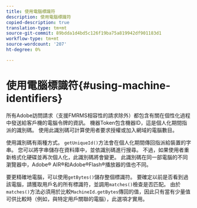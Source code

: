 ```yaml
---
title: 使用電腦標識符
description: 使用電腦標識符
copied-description: true
translation-type: tm+mt
source-git-commit: 89bdda1d4bd5c126f19ba75a819942df901183d1
workflow-type: tm+mt
source-wordcount: '207'
ht-degree: 0%

---
```



# 使用電腦標識符{#using-machine-identifiers}

所有Adobe訪問請求（支援FMRMS相容性的請求除外）都包含有關在個性化過程中發送給客戶機的電腦令牌的資訊。 機器Token包含機器ID，這是個人化期間指派的識別碼。 使用此識別碼可計算使用者要求授權或加入網域的電腦數目。

使用識別碼有兩種方式。 `getUniqueId()`方法會在個人化期間傳回指派給裝置的字串。 您可以將字串儲存在資料庫中，並依識別碼進行搜尋。 不過，如果使用者重新格式化硬碟並再次個人化，此識別碼將會變更。 此識別碼在同一部電腦的不同瀏覽器中，Adobe® AIR®和Adobe®Flash®播放器的值也不同。

要更精確地電腦，可以使用`getBytes()`儲存整個標識符。 要確定以前是否看到過該電腦，請獲取用戶名的所有標識符，並調用`matches()`檢查是否匹配。 由於`matches()`方法必須用於比較`MachineId.getBytes`傳回的值，因此只有當有少量值可供比較時（例如，與特定用戶關聯的電腦），此選項才實用。
